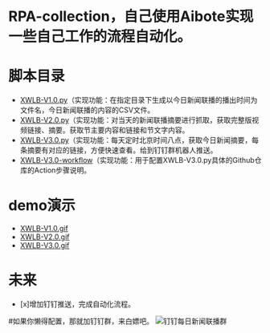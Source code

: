 # RPA-collection，自己使用Aibote实现一些自己工作的流程自动化。

# 脚本目录
- [XWLB-V1.0.py](脚本目录/XWLB-V1.0.py)（实现功能：在指定目录下生成以今日新闻联播的播出时间为文件名，今日新闻联播的内容的CSV文件。
- [XWLB-V2.0.py](脚本目录/XWLB-V2.0.py)（实现功能：对当天的新闻联播摘要进行抓取，获取完整版视频链接、摘要。获取节主要内容和链接和节文字内容。
- [XWLB-V3.0.py](脚本目录/XWLB-V3.0.py)（实现功能：每天定时北京时间八点，获取今日新闻摘要，每条摘要有对应的链接，方便快速查看。给到钉钉群机器人推送。
- [XWLB-V3.0-workflow](脚本目录/XWLB-V3.0-workflow.md)（实现功能：用于配置XWLB-V3.0.py具体的Github仓库的Action步骤说明。
  
# demo演示
- [XWLB-V1.0.gif](demo演示/XWLB-V1.0.gif)
- [XWLB-V2.0.gif](demo演示/XWLB-V2.0.gif)
- [XWLB-V3.0.gif](demo演示/XWLB-V3.0.gif)

# 未来
- [x]增加钉钉推送，完成自动化流程。

#如果你懒得配置，那就加钉钉群，来白嫖吧。
![钉钉每日新闻联播群](https://github.com/kawayixixing/RPA-collection/assets/45343530/506f5a16-0dcc-4e77-b474-981ab17394f9)
